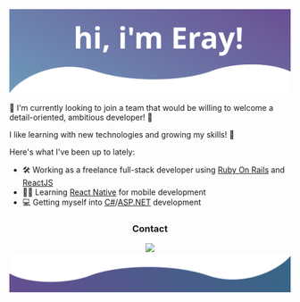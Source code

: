 <img src="/icons/svg (20).svg" />

📌 I'm currently looking to join a team that would be willing to welcome a detail-oriented, ambitious developer! 📌

I like learning with new technologies and growing my skills! 🌟

Here's what I've been up to lately:

- 🛠️ Working as a freelance full-stack developer using [Ruby On Rails](https://rubyonrails.org/) and [ReactJS](https://reactjs.org/)
- 🐱‍💻 Learning [React Native](https://reactnative.dev/) for mobile development
- 💻 Getting myself into [C#](https://docs.microsoft.com/en-us/dotnet/csharp/)/[ASP.NET](https://dotnet.microsoft.com/en-us/apps/aspnet) development

<center>
  <h3>Contact</h3>
  <img src="/icons/linedkin-fill.svg" />
</center>

<img src="/icons/bottom.svg" />
